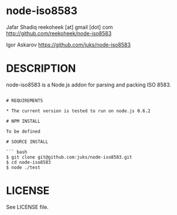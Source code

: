 # node-iso8583

Jafar Shadiq reekoheek [at] gmail [dot] com
http://github.com/reekoheek/node-iso8583

Igor Askarov
https://github.com/juks/node-iso8583

# DESCRIPTION

node-iso8583 is a Node.js addon for parsing and packing ISO 8583.
```

# REQUIREMENTS

* The current version is tested to run on node.js 0.6.2

# NPM INSTALL

To be defined

# SOURCE INSTALL

``` bash
$ git clone git@github.com:juks/node-iso8583.git
$ cd node-iso8583
$ node ./test
```

# LICENSE

See LICENSE file.
